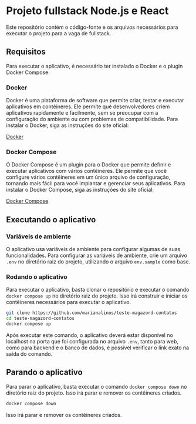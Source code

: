 # Projeto fullstack Node.js e React

Este repositório contém o código-fonte e os arquivos necessários para executar o projeto para a vaga de fullstack. 

## Requisitos

Para executar o aplicativo, é necessário ter instalado o Docker e o plugin Docker Compose.

### Docker

Docker é uma plataforma de software que permite criar, testar e executar aplicativos em contêineres. Ele permite que desenvolvedores criem aplicativos rapidamente e facilmente, sem se preocupar com a configuração do ambiente ou com problemas de compatibilidade. Para instalar o Docker, siga as instruções do site oficial:

[Docker](https://docs.docker.com/engine/install/)

### Docker Compose

O Docker Compose é um plugin para o Docker que permite definir e executar aplicativos com vários contêineres. Ele permite que você configure vários contêineres em um único arquivo de configuração, tornando mais fácil para você implantar e gerenciar seus aplicativos. Para instalar o Docker Compose, siga as instruções do site oficial:

[Docker Compose](https://docs.docker.com/compose/install/)

## Executando o aplicativo

### Variáveis de ambiente

O aplicativo usa variáveis de ambiente para configurar algumas de suas funcionalidades. Para configurar as variáveis de ambiente, crie um arquivo `.env` no diretório raiz do projeto, utilizando o arquivo `env.sample` como base.

### Rodando o aplicativo

Para executar o aplicativo, basta clonar o repositório e executar o comando `docker compose up` no diretório raiz do projeto. Isso irá construir e iniciar os contêineres necessários para executar o aplicativo.

```bash
git clone https://github.com/marianalinos/teste-magazord-contatos
cd teste-magazord-contatos
docker compose up
```

Após executar este comando, o aplicativo deverá estar disponível no localhost na porta que foi configurada no arquivo `.env`, tanto para web, como para backend e o banco de dados, é possível verificar o link exato na saída do comando.

## Parando o aplicativo

Para parar o aplicativo, basta executar o comando `docker compose down` no diretório raiz do projeto. Isso irá parar e remover os contêineres criados.

```bash
docker compose down
```

Isso irá parar e remover os contêineres criados.
